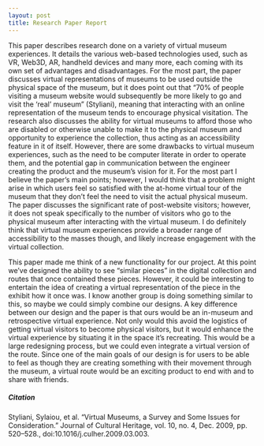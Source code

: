 ```yaml
---
layout: post
title: Research Paper Report
---
```


  This paper describes research done on a variety of virtual museum experiences. It details the various web-based technologies used, such as VR, Web3D, AR, handheld devices and many more, each coming with its own set of advantages and disadvantages. For the most part, the paper discusses virtual representations of museums to be used outside the physical space of the museum, but it does point out that “70% of people visiting a museum website would subsequently be more likely to go and visit the ‘real’ museum” (Styliani), meaning that interacting with an online representation of the museum tends to encourage physical visitation. The research also discusses the ability for virtual museums to afford those who are disabled or otherwise unable to make it to the physical museum and opportunity to experience the collection, thus acting as an accessibility feature in it of itself. However, there are some drawbacks to virtual museum experiences, such as the need to be computer literate in order to operate them, and the potential gap in communication between the engineer creating the product and the museum’s vision for it. For the most part I believe the paper’s main points; however, I would think that a problem might arise in which users feel so satisfied with the at-home virtual tour of the museum that they don’t feel the need to visit the actual physical museum. The paper discusses the significant rate of post-website visitors; however, it does not speak specifically to the number of visitors who go to the physical museum after interacting with the virtual museum. I do definitely think that virtual museum experiences provide a broader range of accessibility to the masses though, and likely increase engagement with the virtual collection.

  This paper made me think of a new functionality for our project. At this point we’ve designed the ability to see “similar pieces” in the digital collection and routes that once contained these pieces. However, it could be interesting to entertain the idea of creating a virtual representation of the piece in the exhibit how it once was. I know another group is doing something similar to this, so maybe we could simply combine our designs. A key difference between our design and the paper is that ours would be an in-museum and retrospective virtual experience. Not only would this avoid the logistics of getting virtual visitors to become physical visitors, but it would enhance the virtual experience by situating it in the space it’s recreating. This would be a large redesigning process, but we could even integrate a virtual version of the route. Since one of the main goals of our design is for users to be able to feel as though they are creating something with their movement through the museum, a virtual route would be an exciting product to end with and to share with friends.


##### Citation
Styliani, Sylaiou, et al. “Virtual Museums, a Survey and Some Issues for Consideration.” Journal of Cultural Heritage, vol. 10, no. 4, Dec. 2009, pp. 520–528., doi:10.1016/j.culher.2009.03.003.

